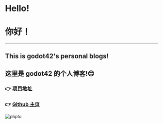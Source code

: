 # Hello!

# 你好！

---
## This is godot42's personal blogs!

## 这里是 godot42 的个人博客!😊

### 👉 <a href=https://github.com/godotc/godotc.github.io>项目地址 </a>

### 👉 <a href ="https://github.com/godotc">Github 主页</a>

![phpto](./2.png)
